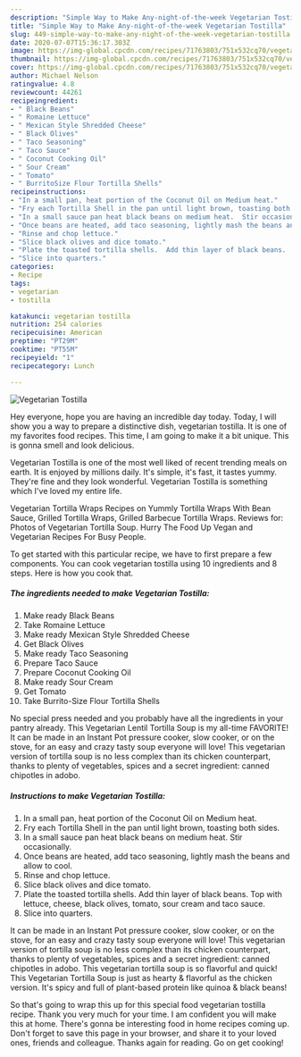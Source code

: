 ```yaml
---
description: "Simple Way to Make Any-night-of-the-week Vegetarian Tostilla"
title: "Simple Way to Make Any-night-of-the-week Vegetarian Tostilla"
slug: 449-simple-way-to-make-any-night-of-the-week-vegetarian-tostilla
date: 2020-07-07T15:36:17.303Z
image: https://img-global.cpcdn.com/recipes/71763803/751x532cq70/vegetarian-tostilla-recipe-main-photo.jpg
thumbnail: https://img-global.cpcdn.com/recipes/71763803/751x532cq70/vegetarian-tostilla-recipe-main-photo.jpg
cover: https://img-global.cpcdn.com/recipes/71763803/751x532cq70/vegetarian-tostilla-recipe-main-photo.jpg
author: Michael Nelson
ratingvalue: 4.8
reviewcount: 44261
recipeingredient:
- " Black Beans"
- " Romaine Lettuce"
- " Mexican Style Shredded Cheese"
- " Black Olives"
- " Taco Seasoning"
- " Taco Sauce"
- " Coconut Cooking Oil"
- " Sour Cream"
- " Tomato"
- " BurritoSize Flour Tortilla Shells"
recipeinstructions:
- "In a small pan, heat portion of the Coconut Oil on Medium heat."
- "Fry each Tortilla Shell in the pan until light brown, toasting both sides."
- "In a small sauce pan heat black beans on medium heat.  Stir occasionally."
- "Once beans are heated, add taco seasoning, lightly mash the beans and allow to cool."
- "Rinse and chop lettuce."
- "Slice black olives and dice tomato."
- "Plate the toasted tortilla shells.  Add thin layer of black beans.  Top with lettuce, cheese, black olives, tomato, sour cream and taco sauce."
- "Slice into quarters."
categories:
- Recipe
tags:
- vegetarian
- tostilla

katakunci: vegetarian tostilla 
nutrition: 254 calories
recipecuisine: American
preptime: "PT29M"
cooktime: "PT55M"
recipeyield: "1"
recipecategory: Lunch

---
```



![Vegetarian Tostilla](https://img-global.cpcdn.com/recipes/71763803/751x532cq70/vegetarian-tostilla-recipe-main-photo.jpg)

Hey everyone, hope you are having an incredible day today. Today, I will show you a way to prepare a distinctive dish, vegetarian tostilla. It is one of my favorites food recipes. This time, I am going to make it a bit unique. This is gonna smell and look delicious.

Vegetarian Tostilla is one of the most well liked of recent trending meals on earth. It is enjoyed by millions daily. It's simple, it's fast, it tastes yummy. They're fine and they look wonderful. Vegetarian Tostilla is something which I've loved my entire life.

Vegetarian Tortilla Wraps Recipes on Yummly Tortilla Wraps With Bean Sauce, Grilled Tortilla Wraps, Grilled Barbecue Tortilla Wraps. Reviews for: Photos of Vegetarian Tortilla Soup. Hurry The Food Up Vegan and Vegetarian Recipes For Busy People.


To get started with this particular recipe, we have to first prepare a few components. You can cook vegetarian tostilla using 10 ingredients and 8 steps. Here is how you cook that.

<!--inarticleads1-->

##### The ingredients needed to make Vegetarian Tostilla:

1. Make ready  Black Beans
1. Take  Romaine Lettuce
1. Make ready  Mexican Style Shredded Cheese
1. Get  Black Olives
1. Make ready  Taco Seasoning
1. Prepare  Taco Sauce
1. Prepare  Coconut Cooking Oil
1. Make ready  Sour Cream
1. Get  Tomato
1. Take  Burrito-Size Flour Tortilla Shells


No special press needed and you probably have all the ingredients in your pantry already. This Vegetarian Lentil Tortilla Soup is my all-time FAVORITE! It can be made in an Instant Pot pressure cooker, slow cooker, or on the stove, for an easy and crazy tasty soup everyone will love! This vegetarian version of tortilla soup is no less complex than its chicken counterpart, thanks to plenty of vegetables, spices and a secret ingredient: canned chipotles in adobo. 

<!--inarticleads2-->

##### Instructions to make Vegetarian Tostilla:

1. In a small pan, heat portion of the Coconut Oil on Medium heat.
1. Fry each Tortilla Shell in the pan until light brown, toasting both sides.
1. In a small sauce pan heat black beans on medium heat.  Stir occasionally.
1. Once beans are heated, add taco seasoning, lightly mash the beans and allow to cool.
1. Rinse and chop lettuce.
1. Slice black olives and dice tomato.
1. Plate the toasted tortilla shells.  Add thin layer of black beans.  Top with lettuce, cheese, black olives, tomato, sour cream and taco sauce.
1. Slice into quarters.


It can be made in an Instant Pot pressure cooker, slow cooker, or on the stove, for an easy and crazy tasty soup everyone will love! This vegetarian version of tortilla soup is no less complex than its chicken counterpart, thanks to plenty of vegetables, spices and a secret ingredient: canned chipotles in adobo. This vegetarian tortilla soup is so flavorful and quick! This Vegetarian Tortilla Soup is just as hearty &amp; flavorful as the chicken version. It&#39;s spicy and full of plant-based protein like quinoa &amp; black beans! 

So that's going to wrap this up for this special food vegetarian tostilla recipe. Thank you very much for your time. I am confident you will make this at home. There's gonna be interesting food in home recipes coming up. Don't forget to save this page in your browser, and share it to your loved ones, friends and colleague. Thanks again for reading. Go on get cooking!
